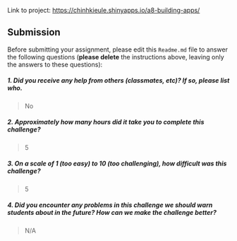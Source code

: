 Link to project: https://chinhkieule.shinyapps.io/a8-building-apps/

Submission
----------

Before submitting your assignment, please edit this `Readme.md` file to answer the following questions (**please delete** the instructions above, leaving only the answers to these questions):

##### 1. Did you receive any help from others (classmates, etc)? If so, please list who.

> No

##### 2. Approximately how many hours did it take you to complete this challenge?

> 5

##### 3. On a scale of 1 (too easy) to 10 (too challenging), how difficult was this challenge?

> 5

##### 4. Did you encounter any problems in this challenge we should warn students about in the future? How can we make the challenge better?

> N/A
